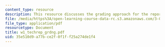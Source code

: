 ```yaml
---
content_type: resource
description: This resource discusses the grading approach for the reports of experiments.
file: /media/https%3A/open-learning-course-data-rc.s3.amazonaws.com/3-014-materials-laboratory-fall-2006/35e510d9a77bce2f0f1ff25a274de1f4_w1_techrep_grdng.pdf
file_type: application/pdf
resourcetype: Document
title: w1_techrep_grdng.pdf
uid: 35e510d9-a77b-ce2f-0f1f-f25a274de1f4
---
```

